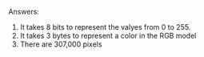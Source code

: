 Answers: 
1. It takes 8 bits to represent the valyes from 0 to 255.
2. It takes 3 bytes to represent a color in the RGB model
3. There are 307,000 pixels